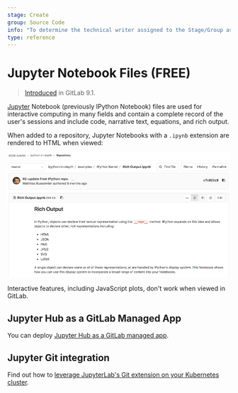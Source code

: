 ```yaml
---
stage: Create
group: Source Code
info: "To determine the technical writer assigned to the Stage/Group associated with this page, see https://about.gitlab.com/handbook/engineering/ux/technical-writing/#assignments"
type: reference
---
```

# Jupyter Notebook Files **(FREE)**

> [Introduced](https://gitlab.com/gitlab-org/gitlab-foss/-/issues/2508/) in GitLab 9.1.

[Jupyter](https://jupyter.org/) Notebook (previously IPython Notebook) files are used for
interactive computing in many fields and contain a complete record of the
user's sessions and include code, narrative text, equations, and rich output.

When added to a repository, Jupyter Notebooks with a `.ipynb` extension are
rendered to HTML when viewed:

![Jupyter Notebook Rich Output](img/jupyter_notebook.png)

Interactive features, including JavaScript plots, don't work when viewed in
GitLab.

## Jupyter Hub as a GitLab Managed App

You can deploy [Jupyter Hub as a GitLab managed app](../../../clusters/applications.md#jupyterhub).

## Jupyter Git integration

Find out how to [leverage JupyterLab's Git extension on your Kubernetes cluster](../../../clusters/applications.md#jupyter-git-integration).
